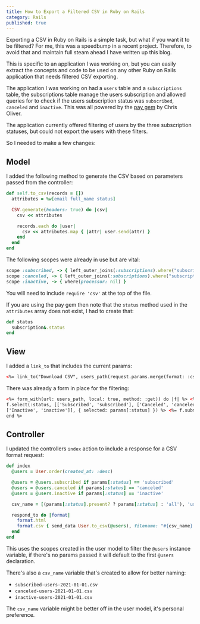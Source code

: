 ```yaml
---
title: How to Export a Filtered CSV in Ruby on Rails
category: Rails
published: true
---
```


Exporting a CSV in Ruby on Rails is a simple task, but what if you want it to be filtered? For me, this was a speedbump in a recent project. Therefore, to avoid that and maintain full steam ahead I have written up this blog.

This is specific to an application I was working on, but you can easily extract the concepts and code to be used on any other Ruby on Rails application that needs filtered CSV exporting.

The application I was working on had a `users` table and a `subscriptions` table, the subscriptions table manage the users subscription and allowed queries for to check if the users subscription status was `subscribed`, `canceled` and `inactive`. This was all powered by the [pay gem](https://github.com/pay-rails/pay) by Chris Oliver.

The application currently offered filtering of users by the three subscription statuses, but could not export the users with these filters.

So I needed to make a few changes:

## Model

I added the following method to generate the CSV based on parameters passed from the controller:

```ruby
def self.to_csv(records = [])
  attributes = %w[email full_name status]

  CSV.generate(headers: true) do |csv|
    csv << attributes

    records.each do |user|
      csv << attributes.map { |attr| user.send(attr) }
    end
  end
end
```

The following scopes were already in use but are vital:

```ruby
scope :subscribed, -> { left_outer_joins(:subscriptions).where("subscriptions.status = ?", "active") }
scope :canceled, -> { left_outer_joins(:subscriptions).where("subscriptions.status = ?", "canceled") }
scope :inactive, -> { where(processor: nil) }
```

You will need to include `require 'csv'` at the top of the file.

If you are using the pay gem then note that the `status` method used in the `attributes` array does not exist, I had to create that:

```ruby
def status
  subscription&.status
end
```

## View

I added a `link_to` that includes the current params:

```html
<%= link_to("Download CSV", users_path(request.params.merge(format: :csv))) %>
```

There was already a form in place for the filtering:

```html
<%= form_with(url: users_path, local: true, method: :get)) do |f| %> <%=
f.select(:status, [['Subscribed', 'subscribed'], ['Canceled', 'canceled'],
['Inactive', 'inactive']], { selected: params[:status] }) %> <%= f.submit %> <%
end %>
```

## Controller

I updated the controllers `index` action to include a response for a CSV format request:

```ruby
def index
  @users = User.order(created_at: :desc)

  @users = @users.subscribed if params[:status] == 'subscribed'
  @users = @users.canceled if params[:status] == 'canceled'
  @users = @users.inactive if params[:status] == 'inactive'

  csv_name = [(params[:status].present? ? params[:status] : 'all'), 'users', Date.today].compact.join('-')

  respond_to do |format|
    format.html
    format.csv { send_data User.to_csv(@users), filename: "#{csv_name}.csv" }
  end
end
```

This uses the scopes created in the user model to filter the `@users` instance variable, if there's no params passed it will default to the first `@users` declaration.

There's also a `csv_name` variable that's created to allow for better naming:

- `subscribed-users-2021-01-01.csv`
- `canceled-users-2021-01-01.csv`
- `inactive-users-2021-01-01.csv`

The `csv_name` variable might be better off in the user model, it's personal preference.
